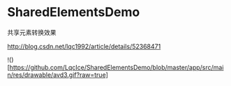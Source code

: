 # SharedElementsDemo
共享元素转换效果

http://blog.csdn.net/lqc1992/article/details/52368471

!()[https://github.com/LqcIce/SharedElementsDemo/blob/master/app/src/main/res/drawable/avd3.gif?raw=true]
